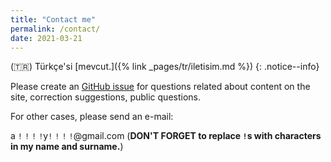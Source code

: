 ```yaml
---
title: "Contact me"
permalink: /contact/
date: 2021-03-21
---
```


(🇹🇷) Türkçe'si [mevcut.]({% link _pages/tr/iletisim.md %})
{: .notice--info}

Please create an [GitHub issue](https://github.com/alperyazar/www/issues) for
questions related about content on the site, correction suggestions, public
questions.

For other cases, please send an e-mail:

a `!` `!` `!` `!`y`!` `!` `!` `!`@gmail.com (**DON'T FORGET to replace `!`s with
characters in my name and surname.**)
